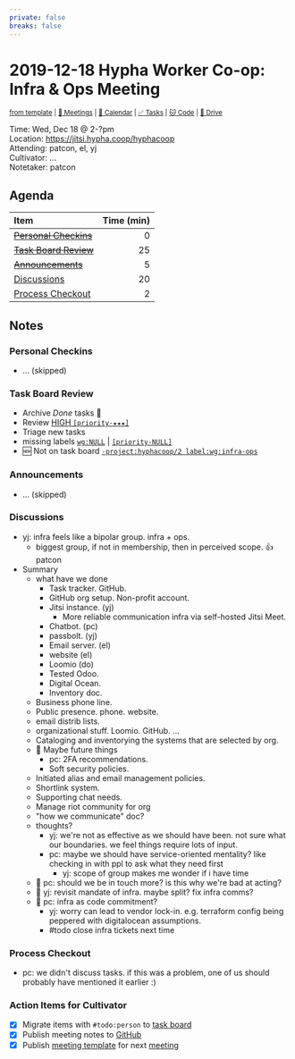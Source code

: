 ```yaml
---
private: false
breaks: false
---
```

# 2019-12-18 Hypha Worker Co-op: Infra & Ops Meeting

<sup>[from template][template] | [:notebook: Meetings][meetings] | [:date: Calendar][calendar] | [:white_check_mark: Tasks][tasks] | [:cat: Code][gh] | [:open_file_folder: Drive][gdrive]</sup>

Time:       Wed, Dec 18 @ 2-?pm  
Location:   https://jitsi.hypha.coop/hyphacoop  
Attending:  patcon, el, yj  
Cultivator: ...  
Notetaker:  patcon

## Agenda

| Item                                        | Time (min) |
|:--------------------------------------------|-----------:|
| ~~[Personal Checkins](#Personal-Checkins)~~     |          0 |
| ~~[Task Board Review](#Task-Board-Review)~~     |         25 |
| ~~[Announcements](#Announcements)~~             |          5 |
| [Discussions](#Discussions)                 |         20 |
| [Process Checkout](#Process-Checkout)       |          2 |

## Notes

### Personal Checkins

- ... (skipped)

### Task Board Review

- Archive _Done_ tasks :tada:
- Review [HIGH `[priority-★★★]`][l-pri-hi]
- Triage new tasks
- missing labels [`wg:NULL`][l-none] | [`[priority-NULL]`][l-pri-none]
- :new: Not on task board [`-project:hyphacoop/2 label:wg:infra-ops`](https://github.com/issues?utf8=%E2%9C%93&q=label%3Awg%3Ainfra-ops+-project%3Ahyphacoop%2F2+)

### Announcements

- ... (skipped)

### Discussions

- yj: infra feels like a bipolar group. infra + ops.
    - biggest group, if not in membership, then in perceived scope. :+1: patcon
- Summary
    - what have we done
        - Task tracker. GitHub.
        - GitHub org setup. Non-profit account.
        - Jitsi instance. (yj)
            - More reliable communication infra via self-hosted Jitsi Meet.
        - Chatbot. (pc)
        - passbolt. (yj)
        - Email server. (el)
        - website (el)
        - Loomio (do)
        - Tested Odoo.
        - Digital Ocean.
        - Inventory doc.
    - Business phone line.
    - Public presence. phone. website.
    - email distrib lists.
    - organizational stuff. Loomio. GitHub. ...
    - Cataloging and inventorying the systems that are selected by org.
    - :thought_balloon: Maybe future things
        - pc: 2FA recommendations.
        - Soft security policies.
    - Initiated alias and email management policies.
    - Shortlink system.
    - Supporting chat needs.
    - Manage riot community for org
    - "how we communicate" doc?
    - thoughts?
        - yj: we're not as effective as we should have been. not sure what our boundaries. we feel things require lots of input.
        - pc: maybe we should have service-oriented mentality? like checking in with ppl to ask what they need first
            - yj: scope of group makes me wonder if i have time
    - :thought_balloon: pc: should we be in touch more? is this why we're bad at acting?
    - :thought_balloon: yj: revisit mandate of infra.  maybe split? fix infra comms?
    - :thought_balloon: pc: infra as code commitment?
        - yj: worry can lead to vendor lock-in. e.g. terraform config being peppered with digitalocean assumptions.
        - #todo close infra tickets next time

### Process Checkout

- pc: we didn't discuss tasks. if this was a problem, one of us should probably have mentioned it earlier :)

### Action Items for Cultivator

- [x] Migrate items with `#todo:person` to [task board][tasks]
- [x] Publish meeting notes to [GitHub][gh]
- [x] Publish [meeting template][template] for next [meeting][meetings]

<!-- Links: Important -->
[template]: https://link.hypha.coop/template
[meetings]: https://link.hypha.coop/meetings
[calendar]: https://link.hypha.coop/calendar
[tasks]:    https://link.hypha.coop/tasks
[gh]:       https://link.hypha.coop/gh
[gdrive]:   https://link.hypha.coop/gdrive

<!-- Links: Labels -->
[l-pri-hi]: https://github.com/orgs/hyphacoop/projects/2?card_filter_query=label:[priority-★★★]
[l-pri-md]: https://github.com/orgs/hyphacoop/projects/2?card_filter_query=label:[priority-★★☆]
[l-pri-lo]: https://github.com/orgs/hyphacoop/projects/2?card_filter_query=label:[priority-★☆☆]
[l-pri-none]: https://github.com/orgs/hyphacoop/projects/2?card_filter_query=-label:[priority-★☆☆]+-label:[priority-★★☆]+-label:[priority-★★★]
[l-biz]: https://github.com/orgs/hyphacoop/projects/2?card_filter_query=label:"wg:business-planning"
[l-fin]: https://github.com/orgs/hyphacoop/projects/2?card_filter_query=label:"wg:finance"
[l-gov]: https://github.com/orgs/hyphacoop/projects/2?card_filter_query=label:"wg:governance
[l-ops]: https://github.com/orgs/hyphacoop/projects/2?card_filter_query=label:"wg:infra-ops"
[l-none]: https://github.com/orgs/hyphacoop/projects/2?card_filter_query=-label:wg:infra-ops+-label:wg:finance+-label:wg:governance+-label:wg:business-planning

<!-- Links: Working Groups -->
[biz-wg]: https://link.hypha.coop/biz-wg
[fin-wg]: https://link.hypha.coop/fin-wg
[gov-wg]: https://link.hypha.coop/gov-wg
[ops-wg]: https://link.hypha.coop/ops-wg
